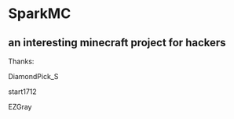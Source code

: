 # SparkMC
## an interesting minecraft project for hackers
Thanks:

DiamondPick_S

start1712

EZGray
